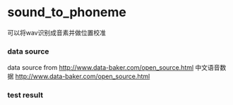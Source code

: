 # sound_to_phoneme
可以将wav识别成音素并做位置校准
### data source
data source from http://www.data-baker.com/open_source.html
中文语音数据 http://www.data-baker.com/open_source.html
### test result 

